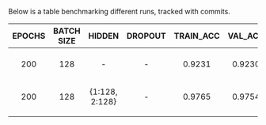 Below is a table benchmarking different runs, tracked with commits.


| EPOCHS | BATCH SIZE |     HIDDEN     | DROPOUT | TRAIN_ACC | VAL_ACC | TEST_ACC | TRAIN_LOSS | VAL_LOSS | TEST_LOSS | COMMIT |
|:------:|:----------:|:--------------:|:-------:|:---------:|:-------:|:--------:|------------|----------|-----------|:------:|
|   200  |     128    |       -        |    -    |  0.9231   | 0.9230  |  0.9225  | 0.2763     | 0.2754   | 0.2774    |   https://github.com/mach-12/tensorflow-learning-path/blob/3863b5c20b92151de0227e8a1e5a04552119d278/Chapter-1/2-MNIST.py     |
|   200  |     128    | {1:128, 2:128} |    -    |  0.9765   | 0.9754  |  0.9765  | 0.0166     | 0.0909   | 0.0825    |   https://github.com/mach-12/tensorflow-learning-path/blob/3a90ca19e395cfa6b987056997024fc44563cd4e/Chapter-1/2-MNIST.py     |
|        |            |                |         |           |         |          |            |          |           |        |